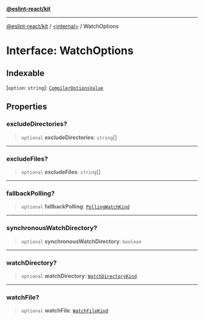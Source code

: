 [**@eslint-react/kit**](../../README.md)

***

[@eslint-react/kit](../../README.md) / [\<internal\>](../README.md) / WatchOptions

# Interface: WatchOptions

## Indexable

\[`option`: `string`\]: [`CompilerOptionsValue`](../type-aliases/CompilerOptionsValue.md)

## Properties

### excludeDirectories?

> `optional` **excludeDirectories**: `string`[]

***

### excludeFiles?

> `optional` **excludeFiles**: `string`[]

***

### fallbackPolling?

> `optional` **fallbackPolling**: [`PollingWatchKind`](../enumerations/PollingWatchKind.md)

***

### synchronousWatchDirectory?

> `optional` **synchronousWatchDirectory**: `boolean`

***

### watchDirectory?

> `optional` **watchDirectory**: [`WatchDirectoryKind`](../enumerations/WatchDirectoryKind.md)

***

### watchFile?

> `optional` **watchFile**: [`WatchFileKind`](../enumerations/WatchFileKind.md)
